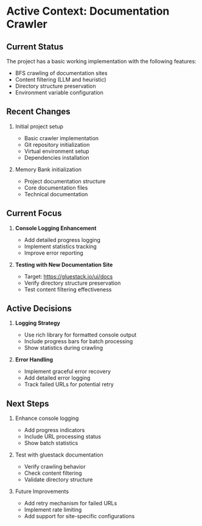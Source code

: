 # Active Context: Documentation Crawler

## Current Status
The project has a basic working implementation with the following features:
- BFS crawling of documentation sites
- Content filtering (LLM and heuristic)
- Directory structure preservation
- Environment variable configuration

## Recent Changes
1. Initial project setup
   - Basic crawler implementation
   - Git repository initialization
   - Virtual environment setup
   - Dependencies installation

2. Memory Bank initialization
   - Project documentation structure
   - Core documentation files
   - Technical documentation

## Current Focus
1. **Console Logging Enhancement**
   - Add detailed progress logging
   - Implement statistics tracking
   - Improve error reporting

2. **Testing with New Documentation Site**
   - Target: https://gluestack.io/ui/docs
   - Verify directory structure preservation
   - Test content filtering effectiveness

## Active Decisions
1. **Logging Strategy**
   - Use rich library for formatted console output
   - Include progress bars for batch processing
   - Show statistics during crawling

2. **Error Handling**
   - Implement graceful error recovery
   - Add detailed error logging
   - Track failed URLs for potential retry

## Next Steps
1. Enhance console logging
   - Add progress indicators
   - Include URL processing status
   - Show batch statistics

2. Test with gluestack documentation
   - Verify crawling behavior
   - Check content filtering
   - Validate directory structure

3. Future Improvements
   - Add retry mechanism for failed URLs
   - Implement rate limiting
   - Add support for site-specific configurations
